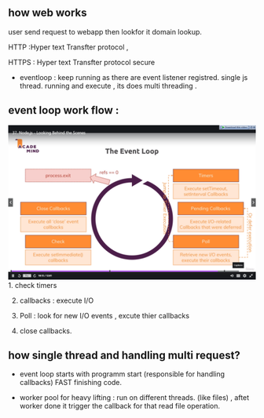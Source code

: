 ## how web works

user send request to webapp then lookfor it domain lookup.

HTTP :Hyper text Transfter protocol ,

HTTPS : Hyper text Transfter protocol secure

- eventloop : keep running as there are event listener registred. single js thread.
  running and execute , its does multi threading .

## event loop work flow :

<img src='images/eventloop workflow.png'>
1. check timers

2. callbacks : execute I/O

3. Poll : look for new I/O events , excute thier callbacks
4. close callbacks.

## how single thread and handling multi request?

- event loop starts with programm start (responsible for handling callbacks) FAST finishing code.

- worker pool for heavy lifting : run on different threads. (like files) , aftet worker done it trigger the callback for that read file operation.
